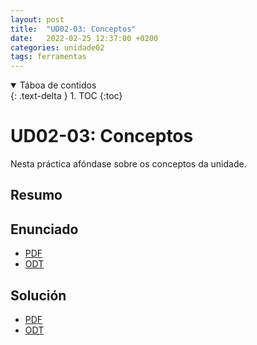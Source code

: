 ```yaml
---
layout: post
title:  "UD02-03: Conceptos"
date:   2022-02-25 12:37:00 +0200
categories: unidade02
tags: ferramentas 
---
```


<details open markdown="block">
  <summary>
    Táboa de contidos
  </summary>
  {: .text-delta }
1. TOC
{:toc}
</details>

# UD02-03:  Conceptos

Nesta práctica afóndase sobre os conceptos da unidade.

## Resumo 


## Enunciado 
* [PDF]({{site.baseurl}}/unidade02/UD02-T03-conceptos.pdf)
* [ODT]({{site.baseurl}}unidade02/UD02-T03-conceptos.odt)

## Solución 

* [PDF]({{site.baseurl}}/unidade02/UD02-T03-conceptos-resolto.pdf)
* [ODT]({{site.baseurl}}unidade02/UD02-T03-conceptos-resolto.odt)